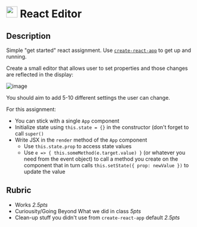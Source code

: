 <img src="https://cloud.githubusercontent.com/assets/478864/22186847/68223ce6-e0b1-11e6-8a62-0e3edc96725e.png" width=30> React Editor
 ===
 
 ## Description
 
Simple "get started" react assignment. Use [`create-react-app`](https://github.com/facebookincubator/create-react-app) to get up and running.
 
Create a small editor that allows user to set properties 
and those changes are reflected in the display:
 
![image](https://cloud.githubusercontent.com/assets/478864/26072382/2249f0c6-3960-11e7-9d7f-d5bc9e283fd3.png)
 
You should aim to add 5-10 different settings the user can change.
 
For this assignment:
 
* You can stick with a single `App` component
* Initialize state using `this.state = {}` in the constructor (don't forget to call `super()`
* Write JSX in the `render` method of the `App` component
  * Use `this.state.prop` to access state values
  * Use `e => { this.someMethod(e.target.value) }` (or whatever you need from the event object) to call
  a method you create on the component that in turn calls `this.setState({ prop: newValue })` to update the value
  
## Rubric
  
* Works *2.5pts*
* Curiousity/Going Beyond What we did in class *5pts*
* Clean-up stuff you didn't use from `create-react-app` default *2.5pts*
